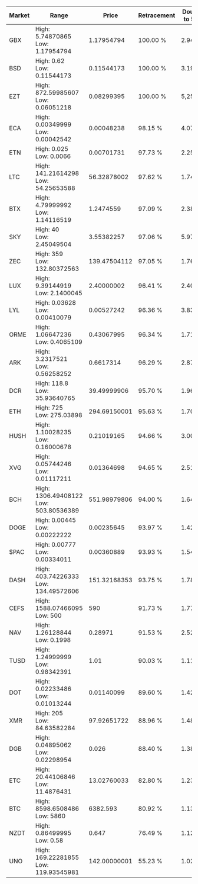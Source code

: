 | Market | Range | Price| Retracement | Doubles to 50% |
| --- | --- | --- | --- | --- |
| GBX | High: 5.74870865<br />Low: 1.17954794 | 1.17954794 | 100.00 % | 2.94 |
| BSD | High: 0.62<br />Low: 0.11544173 | 0.11544173 | 100.00 % | 3.19 |
| EZT | High: 872.59985607<br />Low: 0.06051218 | 0.08299395 | 100.00 % | 5,257.37 |
| ECA | High: 0.00349999<br />Low: 0.00042542 | 0.00048238 | 98.15 % | 4.07 |
| ETN | High: 0.025<br />Low: 0.0066 | 0.00701731 | 97.73 % | 2.25 |
| LTC | High: 141.21614298<br />Low: 54.25653588 | 56.32878002 | 97.62 % | 1.74 |
| BTX | High: 4.79999992<br />Low: 1.14116519 | 1.2474559 | 97.09 % | 2.38 |
| SKY | High: 40<br />Low: 2.45049504 | 3.55382257 | 97.06 % | 5.97 |
| ZEC | High: 359<br />Low: 132.80372563 | 139.47504112 | 97.05 % | 1.76 |
| LUX | High: 9.39144919<br />Low: 2.1400045 | 2.40000002 | 96.41 % | 2.40 |
| LYL | High: 0.03628<br />Low: 0.00410079 | 0.00527242 | 96.36 % | 3.83 |
| ORME | High: 1.06647236<br />Low: 0.4065109 | 0.43067995 | 96.34 % | 1.71 |
| ARK | High: 3.2317521<br />Low: 0.56258252 | 0.6617314 | 96.29 % | 2.87 |
| DCR | High: 118.8<br />Low: 35.93640765 | 39.49999906 | 95.70 % | 1.96 |
| ETH | High: 725<br />Low: 275.03898 | 294.69150001 | 95.63 % | 1.70 |
| HUSH | High: 1.10028235<br />Low: 0.16000678 | 0.21019165 | 94.66 % | 3.00 |
| XVG | High: 0.05744246<br />Low: 0.01117211 | 0.01364698 | 94.65 % | 2.51 |
| BCH | High: 1306.49408122<br />Low: 503.80536389 | 551.98979806 | 94.00 % | 1.64 |
| DOGE | High: 0.00445<br />Low: 0.00222222 | 0.00235645 | 93.97 % | 1.42 |
| $PAC | High: 0.00777<br />Low: 0.00334011 | 0.00360889 | 93.93 % | 1.54 |
| DASH | High: 403.74226333<br />Low: 134.49572606 | 151.32168353 | 93.75 % | 1.78 |
| CEFS | High: 1588.07466095<br />Low: 500 | 590 | 91.73 % | 1.77 |
| NAV | High: 1.26128844<br />Low: 0.1998 | 0.28971 | 91.53 % | 2.52 |
| TUSD | High: 1.24999999<br />Low: 0.98342391 | 1.01 | 90.03 % | 1.11 |
| DOT | High: 0.02233486<br />Low: 0.01013244 | 0.01140099 | 89.60 % | 1.42 |
| XMR | High: 205<br />Low: 84.63582284 | 97.92651722 | 88.96 % | 1.48 |
| DGB | High: 0.04895062<br />Low: 0.02298954 | 0.026 | 88.40 % | 1.38 |
| ETC | High: 20.44106846<br />Low: 11.4876431 | 13.02760033 | 82.80 % | 1.23 |
| BTC | High: 8598.6508486<br />Low: 5860 | 6382.593 | 80.92 % | 1.13 |
| NZDT | High: 0.86499995<br />Low: 0.58 | 0.647 | 76.49 % | 1.12 |
| UNO | High: 169.22281855<br />Low: 119.93545981 | 142.00000001 | 55.23 % | 1.02 |
